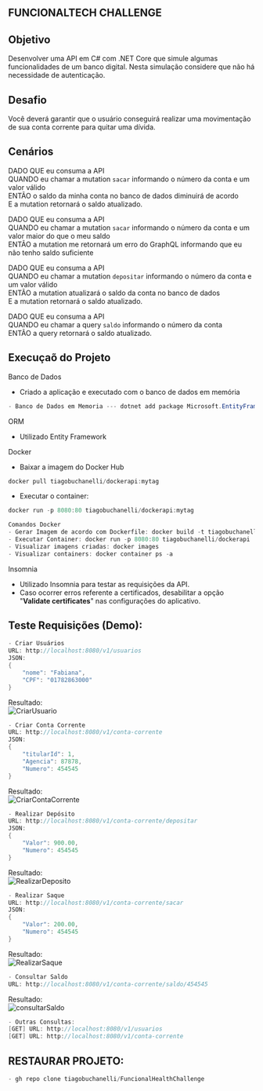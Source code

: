 ## FUNCIONALTECH CHALLENGE

## Objetivo
Desenvolver uma API em C# com .NET Core que simule algumas funcionalidades de um banco digital.
Nesta simulação considere que não há necessidade de autenticação.

## Desafio
Você deverá garantir que o usuário conseguirá realizar uma movimentação de sua conta corrente para quitar uma dívida.

## Cenários

DADO QUE eu consuma a API <br>
QUANDO eu chamar a mutation `sacar` informando o número da conta e um valor válido<br>
ENTÃO o saldo da minha conta no banco de dados diminuirá de acordo<br>
E a mutation retornará o saldo atualizado.

DADO QUE eu consuma a API <br>
QUANDO eu chamar a mutation `sacar` informando o número da conta e um valor maior do que o meu saldo<br>
ENTÃO a mutation me retornará um erro do GraphQL informando que eu não tenho saldo suficiente

DADO QUE eu consuma a API <br>
QUANDO eu chamar a mutation `depositar` informando o número da conta e um valor válido<br>
ENTÃO a mutation atualizará o saldo da conta no banco de dados<br>
E a mutation retornará o saldo atualizado.

DADO QUE eu consuma a API <br>
QUANDO eu chamar a query `saldo` informando o número da conta<br>
ENTÃO a query retornará o saldo atualizado.


## Execuçaõ do Projeto
Banco de Dados
- Criado a aplicação e executado com o banco de dados em memória
```c#
- Banco de Dados em Memoria --- dotnet add package Microsoft.EntityFrameworkCore.InMemory
```

ORM
- Utilizado Entity Framework

Docker
- Baixar a imagem do Docker Hub
```c#
docker pull tiagobuchanelli/dockerapi:mytag
```
- Executar o container: 
```c#
docker run -p 8080:80 tiagobuchanelli/dockerapi:mytag
```
```c#
Comandos Docker
- Gerar Imagem de acordo com Dockerfile: docker build -t tiagobuchanelli/dockerapi . 
- Executar Container: docker run -p 8080:80 tiagobuchanelli/dockerapi
- Visualizar imagens criadas: docker images
- Visualizar containers: docker container ps -a
```

Insomnia
- Utilizado Insomnia para testar as requisições da API.
- Caso ocorrer erros referente a certificados, desabilitar a opção "**Validate certificates**" nas configurações do aplicativo.

## Teste Requisições (Demo):
```c#
- Criar Usuários
URL: http://localhost:8080/v1/usuarios
JSON: 
{
	"nome": "Fabiana",
	"CPF": "01782863000"
}
```

Resultado:<br>
![CriarUsuario](https://user-images.githubusercontent.com/7735662/121569847-9f33a880-c9f7-11eb-96ed-c4d05ca2fc62.png)

```c#
- Criar Conta Corrente
URL: http://localhost:8080/v1/conta-corrente
JSON:
{
	"titularId": 1,
	"Agencia": 87878,
	"Numero": 454545
}
```
Resultado:<br>
![CriarContaCorrente](https://user-images.githubusercontent.com/7735662/121569843-9d69e500-c9f7-11eb-8814-468f7fa9fff5.png)

```c#
- Realizar Depósito
URL: http://localhost:8080/v1/conta-corrente/depositar
JSON:
{
	"Valor": 900.00,
	"Numero": 454545
}
```
Resultado:<br>
![RealizarDeposito](https://user-images.githubusercontent.com/7735662/121569852-a1960280-c9f7-11eb-8c2d-b13bc4f04af6.png)

```c#
- Realizar Saque
URL: http://localhost:8080/v1/conta-corrente/sacar
JSON:
{
	"Valor": 200.00,
	"Numero": 454545
}
```
Resultado:<br>
![RealizarSaque](https://user-images.githubusercontent.com/7735662/121569857-a35fc600-c9f7-11eb-927b-4d0ac48e640e.png)

```c#
- Consultar Saldo
URL: http://localhost:8080/v1/conta-corrente/saldo/454545
```
Resultado:<br>
![consultarSaldo](https://user-images.githubusercontent.com/7735662/121569839-9b078b00-c9f7-11eb-8e5d-40df620f8cd0.png)

```c#
- Outras Consultas:
[GET] URL: http://localhost:8080/v1/usuarios
[GET] URL: http://localhost:8080/v1/conta-corrente

```

## RESTAURAR PROJETO:
```c#
- gh repo clone tiagobuchanelli/FuncionalHealthChallenge
```

